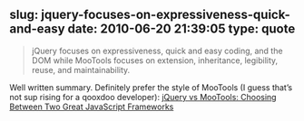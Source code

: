 slug: jquery-focuses-on-expressiveness-quick-and-easy
date: 2010-06-20 21:39:05
type: quote
---

> jQuery focuses on expressiveness, quick and easy coding, and the DOM while MooTools focuses on extension, inheritance, legibility, reuse, and maintainability.

Well written summary. Definitely prefer the style of MooTools (I guess that’s not sup rising for a qooxdoo developer): [jQuery vs MooTools: Choosing Between Two Great JavaScript Frameworks](http://www.jqueryvsmootools.com/)

